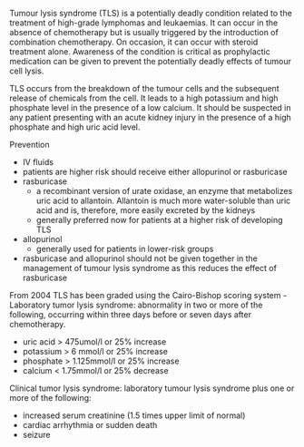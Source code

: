 Tumour lysis syndrome (TLS) is a potentially deadly condition related to the treatment of high\-grade lymphomas and leukaemias. It can occur in the absence of chemotherapy but is usually triggered by the introduction of combination chemotherapy. On occasion, it can occur with steroid treatment alone. Awareness of the condition is critical as prophylactic medication can be given to prevent the potentially deadly effects of tumour cell lysis.   
  
TLS occurs from the breakdown of the tumour cells and the subsequent release of chemicals from the cell. It leads to a high potassium and high phosphate level in the presence of a low calcium. It should be suspected in any patient presenting with an acute kidney injury in the presence of a high phosphate and high uric acid level.   
  
Prevention  
* IV fluids
* patients are higher risk should receive either allopurinol or rasburicase
* rasburicase
	+ a recombinant version of urate oxidase, an enzyme that metabolizes uric acid to allantoin. Allantoin is much more water\-soluble than uric acid and is, therefore, more easily excreted by the kidneys
	+ generally preferred now for patients at a higher risk of developing TLS
* allopurinol
	+ generally used for patients in lower\-risk groups
* rasburicase and allopurinol should not be given together in the management of tumour lysis syndrome as this reduces the effect of rasburicase

  
  
From 2004 TLS has been graded using the Cairo\-Bishop scoring system \-   
Laboratory tumor lysis syndrome: abnormality in two or more of the following, occurring within three days before or seven days after chemotherapy.  
* uric acid \> 475umol/l or 25% increase
* potassium \> 6 mmol/l or 25% increase
* phosphate \> 1\.125mmol/l or 25% increase
* calcium \< 1\.75mmol/l or 25% decrease

  
Clinical tumor lysis syndrome: laboratory tumour lysis syndrome plus one or more of the following:  
* increased serum creatinine (1\.5 times upper limit of normal)
* cardiac arrhythmia or sudden death
* seizure

